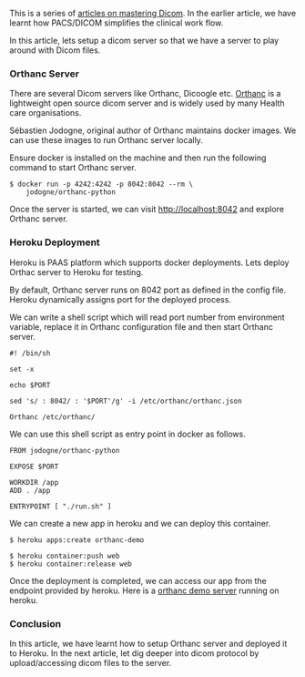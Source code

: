 <!--
.. title: Mastering PACS/DICOM #2 - Setup Orthanc Demo Server
.. slug: setup-orthanc-demo-server
.. date: 2021-03-26 06:00:00 UTC+05:30
.. tags: dicom, HealthIT
.. category: tech, programming
.. link:
.. description: Setup orthanc pacs & dicom server locally or on aws for learning dicom.
.. type: text
-->

This is a series of [articles on mastering Dicom](/tags/dicom.html). In the earlier article, we have learnt how PACS/DICOM simplifies the clinical work flow.

In this article, lets setup a dicom server so that we have a server to play around with Dicom files.


### Orthanc Server

There are several Dicom servers like Orthanc, Dicoogle etc. [Orthanc](https://en.wikipedia.org/wiki/Orthanc_(server)) is a lightweight open source dicom server and is widely used by many Health care organisations.

Sébastien Jodogne, original author of Orthanc maintains docker images. We can use these images to run Orthanc server locally.

Ensure docker is installed on the machine and then run the following command to start Orthanc server.

```
$ docker run -p 4242:4242 -p 8042:8042 --rm \
    jodogne/orthanc-python
```

Once the server is started, we can visit [http://localhost:8042](http://localhost:8042) and explore Orthanc server.


### Heroku Deployment

Heroku is PAAS platform which supports docker deployments. Lets deploy Orthac server to Heroku for testing.

By default, Orthanc server runs on 8042 port as defined in the config file. Heroku dynamically assigns port for the deployed process.

We can write a shell script which will read port number from environment variable, replace it in Orthanc configuration file and then start Orthanc server.

```
#! /bin/sh

set -x

echo $PORT

sed 's/ : 8042/ : '$PORT'/g' -i /etc/orthanc/orthanc.json

Orthanc /etc/orthanc/
```

We can use this shell script as entry point in docker as follows.

```
FROM jodogne/orthanc-python

EXPOSE $PORT

WORKDIR /app
ADD . /app

ENTRYPOINT [ "./run.sh" ]
```

We can create a new app in heroku and we can deploy this container.

```
$ heroku apps:create orthanc-demo

$ heroku container:push web
$ heroku container:release web
```

Once the deployment is completed, we can access our app from the endpoint provided by heroku. Here is a [orthanc demo server](https://orthanc-demo.herokuapp.com) running on heroku.


### Conclusion

In this article, we have learnt how to setup Orthanc server and deployed it to Heroku. In the next article, let dig deeper into dicom protocol by upload/accessing dicom files to the server.
